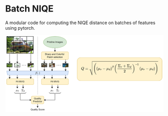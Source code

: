 # Batch NIQE
A modular code for computing the NIQE distance on batches of features using pytorch.

![QPred_NIQE.png](./img/QPred_NIQE.png)
